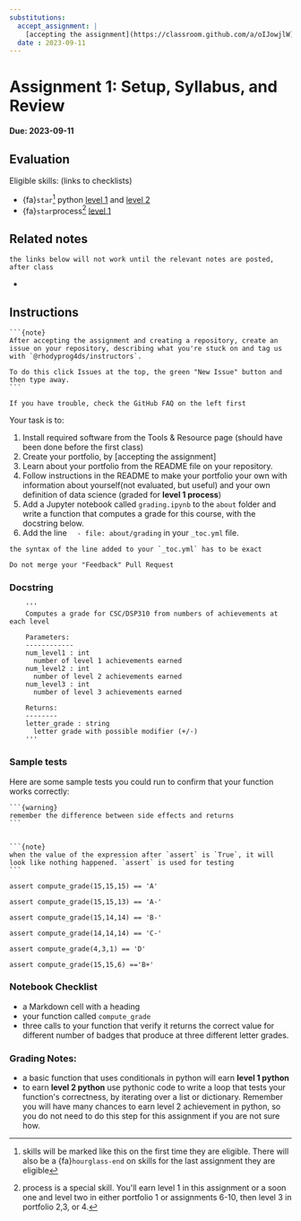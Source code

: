 ```yaml
---
substitutions:
  accept_assignment: |
    [accepting the assignment](https://classroom.github.com/a/oIJowjlW)
  date : 2023-09-11
---
```


# Assignment 1: Setup, Syllabus, and Review

__Due: 2023-09-11__


## Evaluation 
Eligible skills: (links to checklists)
- {fa}`star`[^starredskill]  python [level 1](https://rhodyprog4ds.github.io/BrownSpring23/syllabus/achievements.html#python-level1) and [level 2](https://rhodyprog4ds.github.io/BrownSpring23/syllabus/achievements.html#python-level2)
- {fa}`star`process[^processnote] [level 1](https://rhodyprog4ds.github.io/BrownSpring23/syllabus/achievements.html#process-level1) 

[^starredskill]: skills will be marked like this on the first time they are eligible. There will also be a {fa}`hourglass-end`  on skills for the last assignment they are eligible
[^processnote]: process is a special skill. You'll earn level 1 in this assignment or a soon one and level two in either portfolio 1 or assignments 6-10, then level 3 in portfolio 2,3, or 4. 

## Related notes
```{warning}
the links below will not work until the relevant notes are posted, after class
```

- [](../notes/2023-09-07)
  
## Instructions

````{margin}
```{note}
After accepting the assignment and creating a repository, create an issue on your repository, describing what you're stuck on and tag us with `@rhodyprog4ds/instructors`.

To do this click Issues at the top, the green "New Issue" button and then type away.
```
````

```{important}
If you have trouble, check the GitHub FAQ on the left first
````

Your task is to:
1. Install required software from the Tools & Resource page (should have been done before the first class)
1. Create your portfolio, by [accepting the assignment]
1. Learn about your portfolio from the README file on your repository.
1. Follow instructions in the README to make your portfolio your own with information about yourself(not evaluated, but useful) and your own definition of data science (graded for **level 1 process**)
1. Add a Jupyter notebook called `grading.ipynb` to the `about` folder and write a function that computes a grade for this course, with the  docstring below.
1. Add the line `  - file: about/grading` in your `_toc.yml` file.

```{important}
the syntax of the line added to your `_toc.yml` has to be exact
```

```{warning}
Do not merge your "Feedback" Pull Request
````

### Docstring
```
    '''
    Computes a grade for CSC/DSP310 from numbers of achievements at each level

    Parameters:
    ------------
    num_level1 : int
      number of level 1 achievements earned
    num_level2 : int
      number of level 2 achievements earned
    num_level3 : int
      number of level 3 achievements earned

    Returns:
    --------
    letter_grade : string
      letter grade with possible modifier (+/-)
    '''
```

### Sample tests 
Here are some sample tests you could run to confirm that your function works correctly:
````{margin}
```{warning}
remember the difference between side effects and returns
```


```{note}
when the value of the expression after `assert` is `True`, it will look like nothing happened. `assert` is used for testing
```
````

```
assert compute_grade(15,15,15) == 'A'

assert compute_grade(15,15,13) == 'A-'

assert compute_grade(15,14,14) == 'B-'

assert compute_grade(14,14,14) == 'C-'

assert compute_grade(4,3,1) == 'D'

assert compute_grade(15,15,6) =='B+'
```

### Notebook Checklist 

 -  a Markdown cell with a heading
 - your function called `compute_grade`
 - three calls to your function that verify it returns the correct value for different number of badges that produce at three different letter grades.

### Grading Notes: 

 - a basic function that uses conditionals in python will earn **level 1 python**
 - to earn **level 2 python** use pythonic code to write a loop that tests your function's correctness, by iterating over a list or dictionary. Remember you will have many chances to earn level 2 achievement in python, so you do not need to do this step for this assignment if you are not sure how. 


